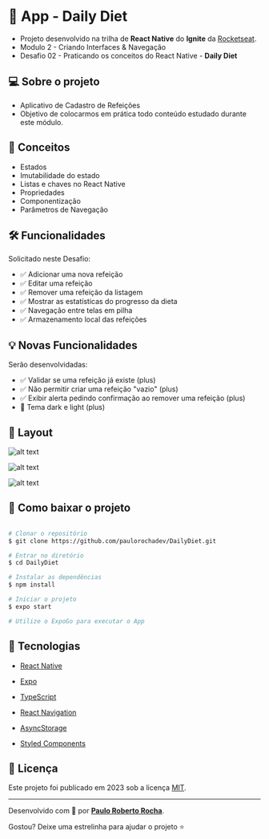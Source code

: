 # :iphone: App - Daily Diet

- Projeto desenvolvido na trilha de **React Native** do **Ignite** da [Rocketseat][Rocketseat_Site].
- Modulo 2 - Criando Interfaces & Navegação
- Desafio 02 - Praticando os conceitos do React Native - **Daily Diet**


## :computer: Sobre o projeto

- Aplicativo de Cadastro de Refeições
- Objetivo de colocarmos em prática todo conteúdo estudado durante este módulo.


## :wrench: Conceitos

- Estados
- Imutabilidade do estado
- Listas e chaves no React Native
- Propriedades
- Componentização
- Parâmetros de Navegação


## 🛠 Funcionalidades

Solicitado neste Desafio:

- :white_check_mark: Adicionar uma nova refeição
- :white_check_mark: Editar uma refeição
- :white_check_mark: Remover uma refeição da listagem
- :white_check_mark: Mostrar as estatísticas do progresso da dieta
- :white_check_mark: Navegação entre telas em pilha
- :white_check_mark: Armazenamento local das refeições


## :bulb: Novas Funcionalidades

Serão desenvolvidadas:

- :white_check_mark: Validar se uma refeição já existe (plus)
- :white_check_mark: Não permitir criar uma refeição "vazio" (plus)
- :white_check_mark: Exibir alerta pedindo confirmação ao remover uma refeição (plus)
- :white_square_button: Tema dark e light (plus)


## :art: Layout

![alt text](https://github.com/paulorochadev/DailyDiet/blob/main/assets/Project.png?raw=true)

![alt text](https://github.com/paulorochadev/DailyDiet/blob/main/assets/Project2.png?raw=true)

![alt text](https://github.com/paulorochadev/DailyDiet/blob/main/assets/Project3.png?raw=true)


## :open_file_folder: Como baixar o projeto

```bash

# Clonar o repositório
$ git clone https://github.com/paulorochadev/DailyDiet.git

# Entrar no diretório
$ cd DailyDiet

# Instalar as dependências
$ npm install

# Iniciar o projeto
$ expo start

# Utilize o ExpoGo para executar o App

```


## :rocket: Tecnologias

- [React Native][React_Native]
- [Expo][Expo]
- [TypeScript][TypeScript]

- [React Navigation][React_Navigation]
- [AsyncStorage][AsyncStorage]
- [Styled Components][Styled_Components]


## :scroll: Licença

Este projeto foi publicado em 2023 sob a licença [MIT](./LICENSE).

-------------

Desenvolvido com :green_heart: por [**Paulo Roberto Rocha**][Linkdin_Eu].

Gostou? Deixe uma estrelinha para ajudar o projeto :star:


[React_Native]: https://reactnative.dev/
[Expo]: https://expo.io/
[TypeScript]: https://www.typescriptlang.org/

[React_Navigation]: https://reactnavigation.org/
[AsyncStorage]: https://react-native-async-storage.github.io/async-storage/
[Styled_Components]: https://styled-components.com/

[Rocketseat_Site]: https://www.rocketseat.com.br
[Linkdin_Eu]: https://www.linkedin.com/in/paulo-rocha-b8556980/
